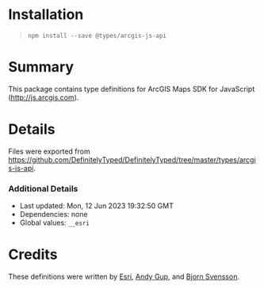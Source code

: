 # Installation
> `npm install --save @types/arcgis-js-api`

# Summary
This package contains type definitions for ArcGIS Maps SDK for JavaScript (http://js.arcgis.com).

# Details
Files were exported from https://github.com/DefinitelyTyped/DefinitelyTyped/tree/master/types/arcgis-js-api.

### Additional Details
 * Last updated: Mon, 12 Jun 2023 19:32:50 GMT
 * Dependencies: none
 * Global values: `__esri`

# Credits
These definitions were written by [Esri](https://github.com/Esri), [Andy Gup](https://github.com/andygup), and [Bjorn Svensson](https://github.com/bsvensson).
